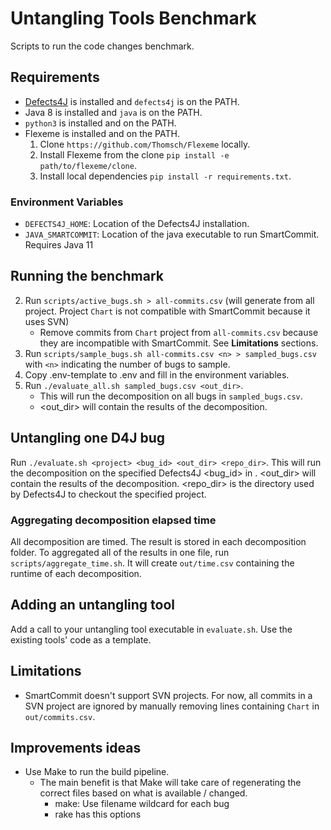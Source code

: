 # Untangling Tools Benchmark
Scripts to run the code changes benchmark.

## Requirements
- [Defects4J](https://github.com/rjust/defects4j) is installed and `defects4j` is on the PATH.
- Java 8 is installed and `java` is on the PATH.
- `python3` is installed and on the PATH.
- Flexeme is installed and on the PATH.
  1. Clone `https://github.com/Thomsch/Flexeme` locally.
  2. Install Flexeme from the clone `pip install -e path/to/flexeme/clone`.
  3. Install local dependencies `pip install -r requirements.txt`.

### Environment Variables
- `DEFECTS4J_HOME`: Location of the Defects4J installation.
- `JAVA_SMARTCOMMIT`: Location of the java executable to run SmartCommit. Requires Java 11

## Running the benchmark
2. Run `scripts/active_bugs.sh > all-commits.csv` (will generate from all project. Project `Chart` is not compatible
   with SmartCommit because it uses SVN)
    - Remove commits from `Chart` project from `all-commits.csv` because they are incompatible with SmartCommit.
      See **Limitations** sections.
3. Run `scripts/sample_bugs.sh all-commits.csv <n> > sampled_bugs.csv` with `<n>` indicating the number of bugs 
   to sample.
4. Copy .env-template to .env and fill in the environment variables.
5. Run `./evaluate_all.sh sampled_bugs.csv <out_dir>`.
    - This will run the decomposition on all bugs in `sampled_bugs.csv`.
    - <out_dir> will contain the results of the decomposition.

## Untangling one D4J bug
Run `./evaluate.sh <project> <bug_id> <out_dir> <repo_dir>`. This will run the decomposition on the specified Defects4J <bug_id> in <project>. <out_dir> will contain the results of the decomposition. <repo_dir> is the directory used by Defects4J to checkout the specified project.

### Aggregating decomposition elapsed time
All decomposition are timed. The result is stored in each decomposition folder.
To aggregated all of the results in one file, run `scripts/aggregate_time.sh`. 
It will create `out/time.csv` containing the runtime of each decomposition.

## Adding an untangling tool
Add a call to your untangling tool executable in `evaluate.sh`. Use the existing tools' code as a template.

## Limitations
- SmartCommit doesn't support SVN projects. For now, all commits in a SVN project are ignored by manually removing lines containing `Chart` in `out/commits.csv`.

## Improvements ideas
- Use Make to run the build pipeline.
    - The main benefit is that Make will take care of regenerating the correct files based on what is available / changed.
      - make: Use filename wildcard for each bug
      - rake has this options
